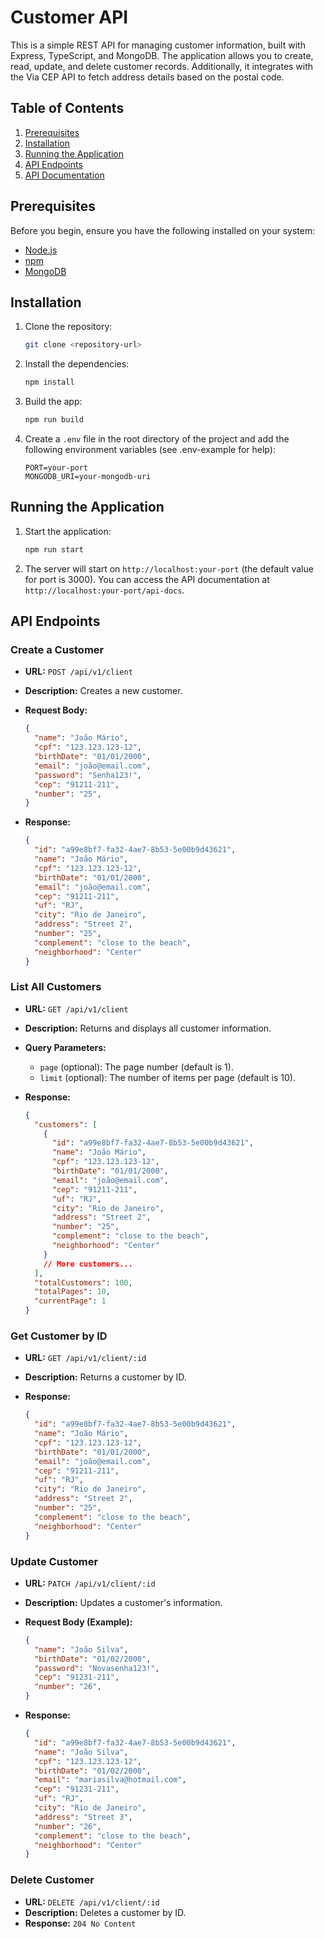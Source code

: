 # Customer API

This is a simple REST API for managing customer information, built with Express, TypeScript, and MongoDB. The application allows you to create, read, update, and delete customer records. Additionally, it integrates with the Via CEP API to fetch address details based on the postal code.

## Table of Contents

1. [Prerequisites](#prerequisites)
2. [Installation](#installation)
3. [Running the Application](#running-the-application)
4. [API Endpoints](#api-endpoints)
5. [API Documentation](#api-documentation)

## Prerequisites

Before you begin, ensure you have the following installed on your system:

- [Node.js](https://nodejs.org/)
- [npm](https://www.npmjs.com/)
- [MongoDB](https://www.mongodb.com/)

## Installation

1. Clone the repository:

    ```bash
    git clone <repository-url>
    ```

2. Install the dependencies:

    ```bash
    npm install
    ```

3. Build the app:

    ```bash	
    npm run build
    ```

4. Create a `.env` file in the root directory of the project and add the following environment variables (see .env-example for help):

    ```env
    PORT=your-port
    MONGODB_URI=your-mongodb-uri
    ```

## Running the Application

1. Start the application:

    ```bash
    npm run start
    ```

2. The server will start on `http://localhost:your-port` (the default value for port is 3000). You can access the API documentation at `http://localhost:your-port/api-docs`.

## API Endpoints

### Create a Customer

- **URL:** `POST /api/v1/client`
- **Description:** Creates a new customer.
- **Request Body:**

    ```json
    {
      "name": "João Mário",
      "cpf": "123.123.123-12",
      "birthDate": "01/01/2000",
      "email": "joão@email.com",
      "password": "Senha123!",
      "cep": "91211-211",
      "number": "25",
    }
    ```

- **Response:**

    ```json
    {
      "id": "a99e8bf7-fa32-4ae7-8b53-5e00b9d43621",
      "name": "João Mário",
      "cpf": "123.123.123-12",
      "birthDate": "01/01/2000",
      "email": "joão@email.com",
      "cep": "91211-211",
      "uf": "RJ",
      "city": "Rio de Janeiro",
      "address": "Street 2",
      "number": "25",
      "complement": "close to the beach",
      "neighborhood": "Center"
    }
    ```

### List All Customers

- **URL:** `GET /api/v1/client`
- **Description:** Returns and displays all customer information.
- **Query Parameters:**
  - `page` (optional): The page number (default is 1).
  - `limit` (optional): The number of items per page (default is 10).
- **Response:**

    ```json
    {
      "customers": [
        {
          "id": "a99e8bf7-fa32-4ae7-8b53-5e00b9d43621",
          "name": "João Mário",
          "cpf": "123.123.123-12",
          "birthDate": "01/01/2000",
          "email": "joão@email.com",
          "cep": "91211-211",
          "uf": "RJ",
          "city": "Rio de Janeiro",
          "address": "Street 2",
          "number": "25",
          "complement": "close to the beach",
          "neighborhood": "Center"
        }
        // More customers...
      ],
      "totalCustomers": 100,
      "totalPages": 10,
      "currentPage": 1
    }
    ```

### Get Customer by ID

- **URL:** `GET /api/v1/client/:id`
- **Description:** Returns a customer by ID.
- **Response:**

    ```json
    {
      "id": "a99e8bf7-fa32-4ae7-8b53-5e00b9d43621",
      "name": "João Mário",
      "cpf": "123.123.123-12",
      "birthDate": "01/01/2000",
      "email": "joão@email.com",
      "cep": "91211-211",
      "uf": "RJ",
      "city": "Rio de Janeiro",
      "address": "Street 2",
      "number": "25",
      "complement": "close to the beach",
      "neighborhood": "Center"
    }
    ```

### Update Customer

- **URL:** `PATCH /api/v1/client/:id`
- **Description:** Updates a customer's information.
- **Request Body (Example):**

    ```json
    {
      "name": "João Silva",
      "birthDate": "01/02/2000",
      "password": "Novasenha123!",
      "cep": "91231-211",
      "number": "26",
    }
    ```

- **Response:**

    ```json
    {
      "id": "a99e8bf7-fa32-4ae7-8b53-5e00b9d43621",
      "name": "João Silva",
      "cpf": "123.123.123-12",
      "birthDate": "01/02/2000",
      "email": "mariasilva@hotmail.com",
      "cep": "91231-211",
      "uf": "RJ",
      "city": "Rio de Janeiro",
      "address": "Street 3",
      "number": "26",
      "complement": "close to the beach",
      "neighborhood": "Center"
    }
    ```

### Delete Customer

- **URL:** `DELETE /api/v1/client/:id`
- **Description:** Deletes a customer by ID.
- **Response:** `204 No Content`